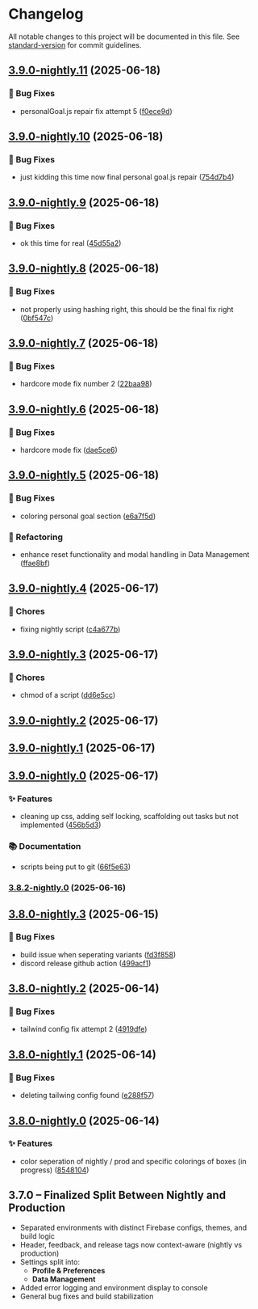 # Changelog

All notable changes to this project will be documented in this file. See [standard-version](https://github.com/conventional-changelog/standard-version) for commit guidelines.

## [3.9.0-nightly.11](https://github.com/thef4tdaddy/chastityOS/compare/v3.9.0-nightly.10...v3.9.0-nightly.11) (2025-06-18)


### 🐛 Bug Fixes

* personalGoal.js repair fix attempt 5 ([f0ece9d](https://github.com/thef4tdaddy/chastityOS/commit/f0ece9dff85278a109185053ec919f0216054562))

## [3.9.0-nightly.10](https://github.com/thef4tdaddy/chastityOS/compare/v3.9.0-nightly.9...v3.9.0-nightly.10) (2025-06-18)


### 🐛 Bug Fixes

* just kidding this time now final personal goal.js repair ([754d7b4](https://github.com/thef4tdaddy/chastityOS/commit/754d7b475819226aa7520867b5f909f9790e5dba))

## [3.9.0-nightly.9](https://github.com/thef4tdaddy/chastityOS/compare/v3.9.0-nightly.8...v3.9.0-nightly.9) (2025-06-18)


### 🐛 Bug Fixes

* ok this time for real ([45d55a2](https://github.com/thef4tdaddy/chastityOS/commit/45d55a2f6b5ff322933d6ce8264369b2eb78c6e8))

## [3.9.0-nightly.8](https://github.com/thef4tdaddy/chastityOS/compare/v3.9.0-nightly.7...v3.9.0-nightly.8) (2025-06-18)


### 🐛 Bug Fixes

* not properly using hashing right, this should be the final fix right ([0bf547c](https://github.com/thef4tdaddy/chastityOS/commit/0bf547cccb565ac773303d870f8147b42e63fcc9))

## [3.9.0-nightly.7](https://github.com/thef4tdaddy/chastityOS/compare/v3.9.0-nightly.6...v3.9.0-nightly.7) (2025-06-18)


### 🐛 Bug Fixes

* hardcore mode fix number 2 ([22baa98](https://github.com/thef4tdaddy/chastityOS/commit/22baa9847f08952766f7e7e8e68a4630d366fbf8))

## [3.9.0-nightly.6](https://github.com/thef4tdaddy/chastityOS/compare/v3.9.0-nightly.5...v3.9.0-nightly.6) (2025-06-18)


### 🐛 Bug Fixes

* hardcore mode fix ([dae5ce6](https://github.com/thef4tdaddy/chastityOS/commit/dae5ce6f0619ad7f154fc112806107bccb98f4c9))

## [3.9.0-nightly.5](https://github.com/thef4tdaddy/chastityOS/compare/v3.9.0-nightly.4...v3.9.0-nightly.5) (2025-06-18)


### 🐛 Bug Fixes

* coloring personal goal section ([e6a7f5d](https://github.com/thef4tdaddy/chastityOS/commit/e6a7f5d387c9170a7a7b5a43f7bae29f1c7b9a68))


### 🔧 Refactoring

* enhance reset functionality and modal handling in Data Management ([ffae8bf](https://github.com/thef4tdaddy/chastityOS/commit/ffae8bff0f8e14f45882b4f967789009606122f0))

## [3.9.0-nightly.4](https://github.com/thef4tdaddy/chastityOS/compare/v3.9.0-nightly.3...v3.9.0-nightly.4) (2025-06-17)


### 🧹 Chores

* fixing nightly script ([c4a677b](https://github.com/thef4tdaddy/chastityOS/commit/c4a677b7ffdc9738fd88996443a9e1e963bdb992))

## [3.9.0-nightly.3](https://github.com/thef4tdaddy/chastityOS/compare/v3.9.0-nightly.2...v3.9.0-nightly.3) (2025-06-17)


### 🧹 Chores

* chmod of a script ([dd6e5cc](https://github.com/thef4tdaddy/chastityOS/commit/dd6e5cc59430345bd7d4ce80dee42664e662d6c0))

## [3.9.0-nightly.2](https://github.com/thef4tdaddy/chastityOS/compare/v3.9.0-nightly.1...v3.9.0-nightly.2) (2025-06-17)

## [3.9.0-nightly.1](https://github.com/thef4tdaddy/chastityOS/compare/v3.9.0-nightly.0...v3.9.0-nightly.1) (2025-06-17)

## [3.9.0-nightly.0](https://github.com/thef4tdaddy/chastityOS/compare/v3.8.2-nightly.0...v3.9.0-nightly.0) (2025-06-17)


### ✨ Features

* cleaning up css, adding self locking, scaffolding out tasks but not implemented ([456b5d3](https://github.com/thef4tdaddy/chastityOS/commit/456b5d3c211b43837fba7fe574f3ccb3bc0ca855))


### 📚 Documentation

* scripts being put to git ([66f5e63](https://github.com/thef4tdaddy/chastityOS/commit/66f5e6364ee25bba40687041b2cdc8ad523497bd))

### [3.8.2-nightly.0](https://github.com/thef4tdaddy/chastityOS/compare/v3.8.0-nightly.3...v3.8.2-nightly.0) (2025-06-16)

## [3.8.0-nightly.3](https://github.com/thef4tdaddy/chastityOS/compare/v3.8.0-nightly.2...v3.8.0-nightly.3) (2025-06-15)


### 🐛 Bug Fixes

* build issue when seperating variants ([fd3f858](https://github.com/thef4tdaddy/chastityOS/commit/fd3f858e576a910efd90ab0ac0f3c5760328baa7))
* discord release github action ([499acf1](https://github.com/thef4tdaddy/chastityOS/commit/499acf1f7b95a3012e7c1a45aba28d2b39e39871))

## [3.8.0-nightly.2](https://github.com/thef4tdaddy/chastityOS/compare/v3.8.0-nightly.1...v3.8.0-nightly.2) (2025-06-14)


### 🐛 Bug Fixes

* tailwind config fix attempt 2 ([4919dfe](https://github.com/thef4tdaddy/chastityOS/commit/4919dfe3cc2c70d0f4ad0357b2584ef7146f3734))

## [3.8.0-nightly.1](https://github.com/thef4tdaddy/chastityOS/compare/v3.8.0-nightly.0...v3.8.0-nightly.1) (2025-06-14)


### 🐛 Bug Fixes

* deleting tailwing config found ([e288f57](https://github.com/thef4tdaddy/chastityOS/commit/e288f579dac5198204d6a4db2cb5e566c755a740))

## [3.8.0-nightly.0](https://github.com/thef4tdaddy/chastityOS/compare/v3.7.0...v3.8.0-nightly.0) (2025-06-14)


### ✨ Features

* color seperation of nightly / prod and specific colorings of boxes (in progress) ([8548104](https://github.com/thef4tdaddy/chastityOS/commit/8548104577bf609d1984016f4e9d06352e0c060b))

## 3.7.0 – Finalized Split Between Nightly and Production

- Separated environments with distinct Firebase configs, themes, and build logic
- Header, feedback, and release tags now context-aware (nightly vs production)
- Settings split into:
  - **Profile & Preferences**
  - **Data Management**
- Added error logging and environment display to console
- General bug fixes and build stabilization
